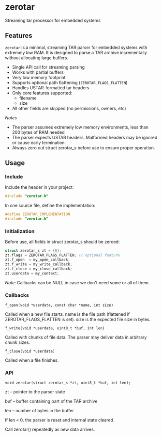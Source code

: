 # zerotar

Streaming tar processor for embedded systems

## Features

`zerotar` is a minimal, streaming TAR parser for embedded systems with extremely low RAM. It is designed to parse a TAR archive incrementally without allocating large buffers.

- Single API call for streaming parsing
- Works with partial buffers
- Very low memory footprint
- Supports optional path flattening (`ZEROTAR_FLAGS_FLATTEN`)
- Handles USTAR-formatted tar headers
- Only core features supported:
  - filename
  - size
- All other fields are skipped (no permissions, owners, etc)

_Notes_

- The parser assumes extremely low memory environments, less than 200 bytes of RAM needed
- The parser expects USTAR headers. Malformed headers may be ignored or cause early termination.
- Always zero out struct zerotar_s before use to ensure proper operation.

## Usage

### Include

Include the header in your project:

```c
#include "zerotar.h"
```
In one source file, define the implementation:

```c
#define ZEROTAR_IMPLEMENTATION
#include "zerotar.h"
```

### Initialization

Before use, all fields in struct zerotar_s should be zeroed:

```c
struct zerotar_s zt = {0};
zt.flags = ZEROTAR_FLAGS_FLATTEN; // optional feature
zt.f_open  = my_open_callback;
zt.f_write = my_write_callback;
zt.f_close = my_close_callback;
zt.userdata = my_context;
```

_Note:_ Callbacks can be NULL in case we don't need some or all of them.

### Callbacks

```f_open(void *userdata, const char *name, int size)```

  Called when a new file starts. name is the file path (flattened if ZEROTAR_FLAGS_FLATTEN is set). size is the expected file size in bytes.

```f_write(void *userdata, uint8_t *buf, int len)```

  Called with chunks of file data. The parser may deliver data in arbitrary chunk sizes.

```f_close(void *userdata)```

  Called when a file finishes.

### API

```void zerotar(struct zerotar_s *zt, uint8_t *buf, int len);```

zt – pointer to the parser state

buf – buffer containing part of the TAR archive

len – number of bytes in the buffer

If len < 0, the parser is reset and internal state cleared.

Call zerotar() repeatedly as new data arrives.

